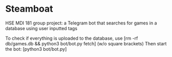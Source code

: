 # Steamboat
HSE MDI 181 group project: a Telegram bot that searches for games in a database using user inputted tags 

To check if everything is uploaded to the database, use [rm -rf db/games.db && python3 bot/bot.py fetch] (w/o square brackets)
Then start the bot: [python3 bot/bot.py]
